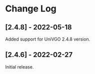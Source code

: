 # Change Log

## [2.4.8] - 2022-05-18
Added support for UniVGO 2.4.8 version.

## [2.4.6] - 2022-02-27
Initial release.
